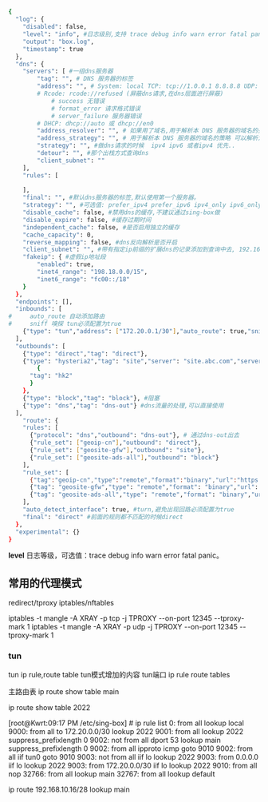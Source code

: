 
## 

```bash
{
  "log": {
    "disabled": false, 
    "level": "info", #日志级别,支持 trace debug info warn error fatal panic
    "output": "box.log",
    "timestamp": true
  },
  "dns": {
    "servers": [ #一组dns服务器
        "tag": "", # DNS 服务器的标签
        "address": "", # System: local TCP: tcp://1.0.0.1 8.8.8.8 UDP: udp://8.8.4.4 TLS:tls://dns.google HTTPS: https://1.1.1.1/dns-query QUTC: quic://dns.adguard.com  HTTP3: https://1.1.1.1/dns-query
        # Rcode: rcode://refused (屏蔽dns请求,在dns层面进行屏蔽)
            # success 无错误
            # format_error 请求格式错误
            # server_failure 服务器错误 
        # DHCP: dhcp://auto 或 dhcp://en0
        "address_resolver": "", # 如果用了域名,用于解析本 DNS 服务器的域名的另一个 DNS 服务器的标签
        "address_strategy": "", # 用于解析本 DNS 服务器的域名的策略 可以解析为 ipv4 ipv6 或者ipv4 优先..
        "strategy": "", #做dns请求的时候  ipv4 ipv6 或者ipv4 优先..
        "detour": "", #那个出栈方式查询dns
        "client_subnet": "" 
    ],
    "rules": [
      
    ],
    "final": "", #默认dns服务器的标签,默认使用第一个服务器。
    "strategy": "", #可选值: prefer_ipv4 prefer_ipv6 ipv4_only ipv6_only
    "disable_cache": false, #禁用dns的缓存,不建议通过sing-box做
    "disable_expire": false, #缓存过期时间
    "independent_cache": false, #是否启用独立的缓存
    "cache_capacity": 0,
    "reverse_mapping": false, #dns反向解析是否开启
    "client_subnet": "", #带有指定ip前缀的扩展dns的记录添加到查询中去, 192.168.0.1/24 前缀匹配,应用于cdn
    "fakeip": { #虚假ip地址段
        "enabled": true,
        "inet4_range": "198.18.0.0/15",
        "inet6_range": "fc00::/18"
    }
  },
  "endpoints": [],
  "inbounds": [
#     auto_route 自动添加路由
#     sniff 嗅探 tun必须配置为true
    {"type": "tun","address": ["172.20.0.1/30"],"auto_route": true,"sniff": true}
  ],
  "outbounds": [
    {"type": "direct","tag": "direct"},
    {"type": "hysteria2","tag": "site","server": "site.abc.com","server_port": 16060,"password": "yourpassWD","tls": {"enabled": true} },
        {
      "tag": "hk2"
      }
    },
    {"type": "block","tag": "block"}, #阻塞
    {"type": "dns","tag": "dns-out"} #dns流量的处理,可以直接使用
  ],
    "route": {
    "rules": [
      {"protocol": "dns","outbound": "dns-out"}, # 通过dns-out出去
      {"rule_set": ["geoip-cn"],"outbound": "direct"},
      {"rule_set": ["geosite-gfw"],"outbound": "site"},
      {"rule_set": ["geosite-ads-all"],"outbound": "block"}
    ],
    "rule_set": [
      {"tag":"geoip-cn","type":"remote","format":"binary","url":"https://raw.githubusercontent.com/galendu/meta-rules-dat/sing/geo/geoip/cn.srs","download_detour":"site"},
      {"tag": "geosite-gfw","type": "remote","format": "binary","url": "https://raw.githubusercontent.com/galendu/meta-rules-dat/blob/sing/geo/geosite/gfw.srs","download_detour": "site"},
      {"tag": "geosite-ads-all","type": "remote","format": "binary","url": "https://raw.githubusercontent.com/galendu/meta-rules-dat/blob/sing/geo/geosite/category-ads-all.srs","download_detour": "site"}
    ],
    "auto_detect_interface": true, #turn,避免出现回路必须配置为true
    "final": "direct" #前面的规则都不匹配的时候direct
  },
  "experimental": {}
}
```

**level**
日志等级，可选值：trace debug info warn error fatal panic。  

## 常用的代理模式  
redirect/tproxy iptables/nftables

iptables -t mangle -A XRAY -p tcp -j TPROXY --on-port 12345 --tproxy-mark 1
iptables -t mangle -A XRAY -p udp -j TPROXY --on-port 12345 --tproxy-mark 1
### tun
tun ip rule,route table
tun模式增加的内容
tun端口
ip rule
route tables

主路由表
ip route show table main

ip route show table 2022

[root@Kwrt:09:17 PM /etc/sing-box] # ip rule list
0:	from all lookup local
9000:	from all to 172.20.0.0/30 lookup 2022
9001:	from all lookup 2022 suppress_prefixlength 0
9002:	not from all dport 53 lookup main suppress_prefixlength 0
9002:	from all ipproto icmp goto 9010
9002:	from all iif tun0 goto 9010
9003:	not from all iif lo lookup 2022
9003:	from 0.0.0.0 iif lo lookup 2022
9003:	from 172.20.0.0/30 iif lo lookup 2022
9010:	from all nop
32766:	from all lookup main
32767:	from all lookup default

ip route 
192.168.10.16/28 lookup main